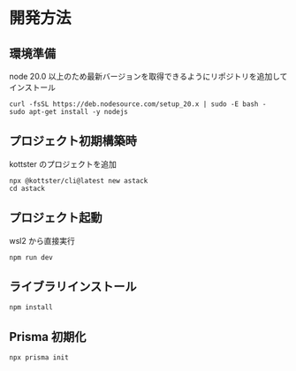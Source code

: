 # 開発方法

## 環境準備

node 20.0 以上のため最新バージョンを取得できるようにリポジトリを追加してインストール

```
curl -fsSL https://deb.nodesource.com/setup_20.x | sudo -E bash -
sudo apt-get install -y nodejs
```

## プロジェクト初期構築時

kottster のプロジェクトを追加

```
npx @kottster/cli@latest new astack
cd astack
```

## プロジェクト起動

wsl2 から直接実行

```
npm run dev
```

## ライブラリインストール

```
npm install
```

## Prisma 初期化

```
npx prisma init
```
